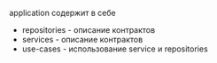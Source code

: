 application содержит в себе
- repositories - описание контрактов
- services - описание контрактов
- use-cases - использование service и repositories